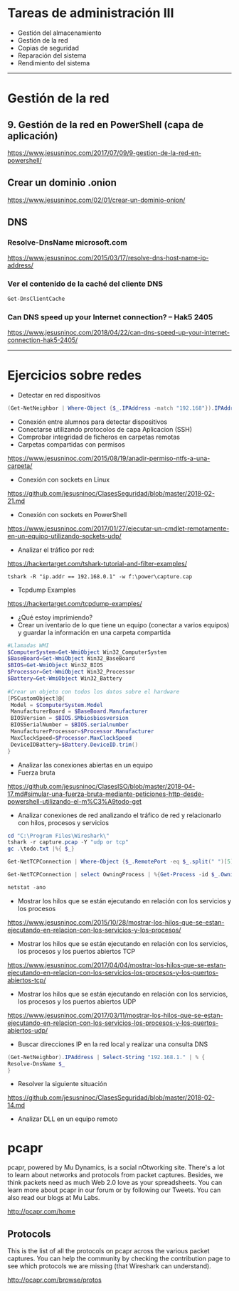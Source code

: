 # Tareas de administración III
- Gestión del almacenamiento
- Gestión de la red
- Copias de seguridad
- Reparación del sistema
- Rendimiento del sistema

---------------

# Gestión de la red

## 9. Gestión de la red en PowerShell (capa de aplicación)
https://www.jesusninoc.com/2017/07/09/9-gestion-de-la-red-en-powershell/

## Crear un dominio .onion
https://www.jesusninoc.com/02/01/crear-un-dominio-onion/

## DNS
### Resolve-DnsName microsoft.com
https://www.jesusninoc.com/2015/03/17/resolve-dns-host-name-ip-address/

### Ver el contenido de la caché del cliente DNS
```PowerShell
Get-DnsClientCache
```
### Can DNS speed up your Internet connection? – Hak5 2405
https://www.jesusninoc.com/2018/04/22/can-dns-speed-up-your-internet-connection-hak5-2405/

---------------

# Ejercicios sobre redes
- Detectar en red dispositivos
```PowerShell
(Get-NetNeighbor | Where-Object {$_.IPAddress -match "192.168"}).IPAddress
```
- Conexión entre alumnos para detectar dispositivos
- Conectarse utilizando protocolos de capa Aplicacion (SSH)
- Comprobar integridad de ficheros en carpetas remotas
- Carpetas compartidas con permisos

https://www.jesusninoc.com/2015/08/19/anadir-permiso-ntfs-a-una-carpeta/
- Conexión con sockets en Linux

https://github.com/jesusninoc/ClasesSeguridad/blob/master/2018-02-21.md
- Conexión con sockets en PowerShell

https://www.jesusninoc.com/2017/01/27/ejecutar-un-cmdlet-remotamente-en-un-equipo-utilizando-sockets-udp/
- Analizar el tráfico por red:

https://hackertarget.com/tshark-tutorial-and-filter-examples/
```MS-DOS
tshark -R "ip.addr == 192.168.0.1" -w f:\power\capture.cap
```
- Tcpdump Examples

https://hackertarget.com/tcpdump-examples/

- ¿Qué estoy imprimiendo?
- Crear un iventario de lo que tiene un equipo (conectar a varios equipos) y guardar la información en una carpeta compartida
```PowerShell
#Llamadas WMI
$ComputerSystem=Get-WmiObject Win32_ComputerSystem
$BaseBoard=Get-WmiObject Win32_BaseBoard
$BIOS=Get-WmiObject Win32_BIOS
$Processor=Get-WmiObject Win32_Processor
$Battery=Get-WmiObject Win32_Battery
 
#Crear un objeto con todos los datos sobre el hardware
[PSCustomObject]@{
 Model = $ComputerSystem.Model
 ManufacturerBoard = $BaseBoard.Manufacturer
 BIOSVersion = $BIOS.SMbiosbiosversion
 BIOSSerialNumber = $BIOS.serialnumber
 ManufacturerProcessor=$Processor.Manufacturer
 MaxClockSpeed=$Processor.MaxClockSpeed
 DeviceIDBattery=$Battery.DeviceID.trim()
}
```
- Analizar las conexiones abiertas en un equipo
- Fuerza bruta

https://github.com/jesusninoc/ClasesISO/blob/master/2018-04-17.md#simular-una-fuerza-bruta-mediante-peticiones-http-desde-powershell-utilizando-el-m%C3%A9todo-get
- Analizar conexiones de red analizando el tráfico de red y relacionarlo con hilos, procesos y servicios
```PowerShell
cd "C:\Program Files\Wireshark\"
tshark -r capture.pcap -Y "udp or tcp"
gc .\todo.txt |%{ $_}
```
```PowerShell
Get-NetTCPConnection | Where-Object {$_.RemotePort -eq $_.split(" ")[5]}
```
```PowerShell
Get-NetTCPConnection | select OwningProcess | %{Get-Process -id $_.OwningProcess}
```
```PowerShell
netstat -ano
```
- Mostrar los hilos que se están ejecutando en relación con los servicios y los procesos

https://www.jesusninoc.com/2015/10/28/mostrar-los-hilos-que-se-estan-ejecutando-en-relacion-con-los-servicios-y-los-procesos/

- Mostrar los hilos que se están ejecutando en relación con los servicios, los procesos y los puertos abiertos TCP

https://www.jesusninoc.com/2017/04/04/mostrar-los-hilos-que-se-estan-ejecutando-en-relacion-con-los-servicios-los-procesos-y-los-puertos-abiertos-tcp/

- Mostrar los hilos que se están ejecutando en relación con los servicios, los procesos y los puertos abiertos UDP

https://www.jesusninoc.com/2017/03/11/mostrar-los-hilos-que-se-estan-ejecutando-en-relacion-con-los-servicios-los-procesos-y-los-puertos-abiertos-udp/

- Buscar direcciones IP en la red local y realizar una consulta DNS
```PowerShell
(Get-NetNeighbor).IPAddress | Select-String "192.168.1." | % {
Resolve-DnsName $_
}
```

- Resolver la siguiente situación

https://github.com/jesusninoc/ClasesSeguridad/blob/master/2018-02-14.md

- Analizar DLL en un equipo remoto

 # pcapr
pcapr, powered by   Mu Dynamics, is a social nOtworking site. There's a lot to learn about networks and protocols from packet captures. Besides, we think packets need as much Web 2.0 love as your spreadsheets. You can learn more about pcapr in our forum or by following our Tweets. You can also read our blogs at Mu Labs.

http://pcapr.com/home

## Protocols
This is the list of all the protocols on pcapr across the various packet captures. You can help the community by checking the contribution page to see which protocols we are missing (that Wireshark can understand).

http://pcapr.com/browse/protos


